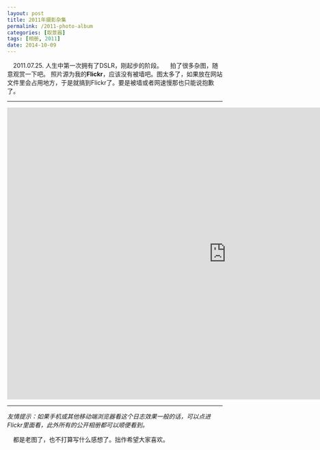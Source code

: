 ```yaml
---
layout: post
title: 2011年摄影杂集
permalink: /2011-photo-album
categories: [取景器]
tags: [相册, 2011]
date: 2014-10-09
--- 
```


　2011.07.25. 人生中第一次拥有了DSLR，刚起步的阶段。
　拍了很多杂图，随意观赏一下吧。 照片源为我的**Flickr**，应该没有被墙吧。图太多了，如果放在网站文件里会占用地方，于是就搞到Flickr了。要是被墙或者网速慢那也只能说抱歉了。

----

<iframe src="https://www.flickr.com/photos/127429516@N03/15487299252/in/set-72157648160443460/player/" width="1024" height="683" frameborder="0" allowfullscreen="allowfullscreen"></iframe>

----

*友情提示：如果手机或其他移动端浏览器看这个日志效果一般的话，可以点进Flickr里面看，此外所有的公开相册都可以顺便看到。*

　都是老图了，也不打算写什么感想了。拙作希望大家喜欢。